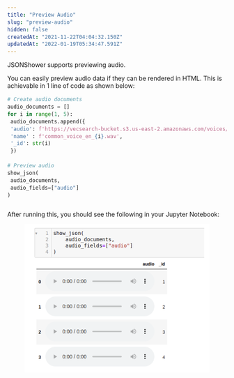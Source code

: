 ```yaml
---
title: "Preview Audio"
slug: "preview-audio"
hidden: false
createdAt: "2021-11-22T04:04:32.150Z"
updatedAt: "2022-01-19T05:34:47.591Z"
---
```

JSONShower supports previewing audio.

You can easily preview audio data if they can be rendered in HTML. This is achievable in 1 line of code as shown below:
```python Python (SDK)
# Create audio documents
audio_documents = []
for i in range(1, 5):
 audio_documents.append({
 'audio': f'https://vecsearch-bucket.s3.us-east-2.amazonaws.com/voices/common_voice_en_{i}.wav',
 'name' : f'common_voice_en_{i}.wav',
 '_id': str(i)
 })

# Preview audio
show_json(
 audio_documents,
 audio_fields=["audio"]
)
```
```python
```
After running this, you should see the following in your Jupyter Notebook:
<figure>
<img src="https://github.com/RelevanceAI/RelevanceAI-readme-docs/blob/v1.1.1/docs_template/GENERAL_FEATURES/_assets/preview_audio.png?raw=true" width="475" alt="audio.png" />
<figcaption></figcaption>
<figure>

